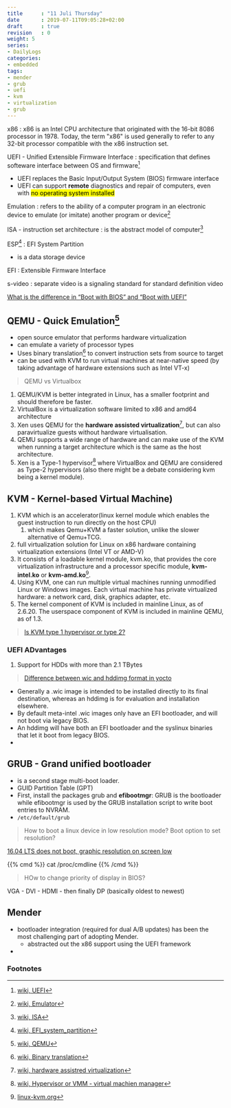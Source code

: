 ```yaml
---
title      : "11 Juli Thursday"
date       : 2019-07-11T09:05:28+02:00
draft      : true
revision   : 0
weight: 5
series:
- DailyLogs
categories:
- embedded
tags:
- mender
- grub
- uefi
- kvm
- virtualization
- grub
---
```


x86
: x86 is an Intel CPU architecture that originated with the 16-bit 8086 processor
in 1978. Today, the term "x86" is used generally to refer to any 32-bit processor
compatible with the x86 instruction set.

UEFI - Unified Extensible Firmware Interface
: specification that defines softeware interface between OS and firmware[^1]
* UEFI replaces the Basic Input/Output System (BIOS) firmware interface
* UEFI can support **remote** diagnostics and repair of computers, even with <mark>no operating system installed</mark>

Emulation
: refers to the ability of a computer program in an electronic device to emulate (or imitate) another program or device[^2]

ISA - instruction set architecture
: is the abstract model of computer[^5]

ESP[^10]
: EFI System Partition
* is a data storage device

EFI
: Extensible Firmware Interface

s-video
: separate video is a signaling standard for standard definition video

[What is the difference in “Boot with BIOS” and “Boot with UEFI”](https://superuser.com/questions/496026/what-is-the-difference-in-boot-with-bios-and-boot-with-uefi)



## QEMU - Quick Emulation[^3]

* open source emulator that performs hardware virtualization
* can emulate a variety of processor types
* Uses binary translation[^4] to convert instruction sets from source to target
* can be used with KVM to run virtual machines at near-native speed (by taking advantage of hardware extensions such as Intel VT-x)

> QEMU vs Virtualbox

1. QEMU/KVM is better integrated in Linux, has a smaller footprint and should therefore be faster.
2. VirtualBox is a virtualization software limited to x86 and amd64 architecture
3. Xen uses QEMU for the **hardware assisted virtualization**[^7], but can also paravirtualize guests without hardware virtualisation.
4. QEMU supports a wide range of hardware and can make use of the KVM when running a target architecture which is the same as the host architecture.
5. Xen is a Type-1 hypervisor[^6] where VirtualBox and QEMU are considered as Type-2 hypervisors (also there might be a debate considering kvm being a kernel module).

## KVM - Kernel-based Virtual Machine)

1. KVM which is an accelerator(linux kernel module which enables the guest instruction to run directly on the host CPU)
   1. which makes Qemu+KVM a faster solution, unlike the slower alternative of Qemu+TCG.
2. full virtualization solution for Linux on x86 hardware containing virtualization extensions (Intel VT or AMD-V)
3. It consists of a loadable kernel module, kvm.ko, that provides the core virtualization infrastructure and a processor specific module, **kvm-intel.ko** or **kvm-amd.ko**[^8].
4. Using KVM, one can run multiple virtual machines running unmodified Linux or Windows images. Each virtual machine has private virtualized hardware: a network card, disk, graphics adapter, etc.
5. The kernel component of KVM is included in mainline Linux, as of 2.6.20. The userspace component of KVM is included in mainline QEMU, as of 1.3.

> [Is KVM type 1 hypervisor or type 2?](https://serverfault.com/questions/855094/is-kvm-a-type-1-or-type-2-hypervisor)

### UEFI ADvantages

1. Support for HDDs with more than 2.1 TBytes

> [Difference between wic and hddimg format in yocto](https://stackoverflow.com/questions/49527057/difference-between-wic-and-hddimg-format-in-yocto)

* Generally a .wic image is intended to be installed directly to its final destination, whereas an hddimg is for evaluation and installation elsewhere.
* By default meta-intel .wic images only have an EFI bootloader, and will not boot via legacy BIOS.
* An hddimg will have both an EFI bootloader and the syslinux binaries that let it boot from legacy BIOS.
* 


## GRUB - Grand unified bootloader

* is a second stage multi-boot loader.
* GUID Partition Table (GPT)
* First, install the packages grub and **efibootmgr**: GRUB is the bootloader while efibootmgr is used by the GRUB installation script to write boot entries to NVRAM.
* `/etc/default/grub`

> How to boot a linux device in low resolution mode? Boot option to set resolution?

[16.04 LTS does not boot, graphic resolution on screen low](https://www.labdoo.org/content/1604-lts-does-not-boot-graphic-resolution-screen-low)

{{% cmd %}}
    cat /proc/cmdline
{{% /cmd %}}

> HOw to change priority of display in BIOS?

VGA - DVI - HDMI - then finally DP (basically oldest to newest)

## Mender

* bootloader integration (required for dual A/B updates) has been the most challenging part of adopting Mender.
  * abstracted out the x86 support using the UEFI framework
* 



### Footnotes

[^1]: [wiki, UEFI](https://en.wikipedia.org/wiki/Unified_Extensible_Firmware_Interface)
[^2]: [wiki, Emulator](https://en.wikipedia.org/wiki/Emulator)
[^3]: [wiki, QEMU](https://en.wikipedia.org/wiki/QEMU)
[^4]: [wiki, Binary translation](https://en.wikipedia.org/wiki/Binary_translation)
[^5]: [wiki, ISA](https://en.wikipedia.org/wiki/Instruction_set_architecture)
[^6]: [wiki, Hypervisor or VMM - virtual machien manager](https://en.wikipedia.org/wiki/Hypervisor)
[^7]: [wiki, hardware assistred virtualization](https://en.wikipedia.org/wiki/Hardware-assisted_virtualization)
[^8]: [linux-kvm.org](https://www.linux-kvm.org/page/Main_Page)
[^9]: [kvm offical forum/blog](https://planet.virt-tools.org/)
[^10]: [wiki, EFI_system_partition](https://en.wikipedia.org/wiki/EFI_system_partition)
[^11]: [wiki, s-video](https://en.wikipedia.org/wiki/S-Video)

